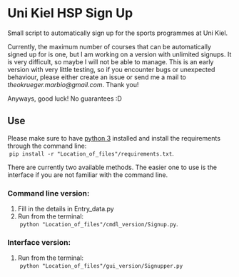 # Uni Kiel HSP Sign Up

Small script to automatically sign up for the sports programmes at Uni Kiel.

Currently, the maximum number of courses that can be automatically signed up for is one, 
but I am working on a version with unlimited signups. It is very difficult, so maybe I will 
not be able to manage. This is an early version with very little testing, so if you encounter 
bugs or unexpected behaviour, please either create an issue or send me a mail to _theokrueger.marbio@gmail.com_. 
Thank you!

Anyways, good luck! No guarantees :D

## Use
Please make sure to have [python 3](https://www.python.org/downloads/) installed and 
install the requirements through the command line:  
&nbsp;`pip install -r "Location_of_files"/requirements.txt`.

There are currently two available methods. The easier one to use is the interface if you are not familiar 
with the command line.

### Command line version:
1. Fill in the details in Entry_data.py
2. Run from the terminal:  
&nbsp;`python "Location_of_files"/cmdl_version/Signup.py`. 
### Interface version:
1. Run from the terminal:  
&nbsp;`python "Location_of_files"/gui_version/Signupper.py`


